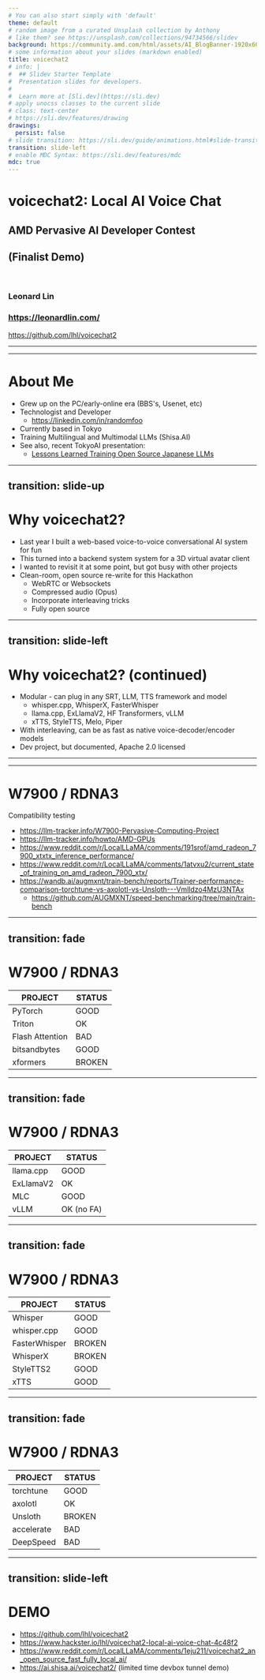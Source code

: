 ```yaml
---
# You can also start simply with 'default'
theme: default
# random image from a curated Unsplash collection by Anthony
# like them? see https://unsplash.com/collections/94734566/slidev
background: https://community.amd.com/html/assets/AI_BlogBanner-1920x600.jpg
# some information about your slides (markdown enabled)
title: voicechat2
# info: |
#  ## Slidev Starter Template
#  Presentation slides for developers.
#
#  Learn more at [Sli.dev](https://sli.dev)
# apply unocss classes to the current slide
# class: text-center
# https://sli.dev/features/drawing
drawings:
  persist: false
# slide transition: https://sli.dev/guide/animations.html#slide-transitions
transition: slide-left
# enable MDC Syntax: https://sli.dev/features/mdc
mdc: true
---
```


# voicechat2: Local AI Voice Chat
## AMD Pervasive AI Developer Contest
## (Finalist Demo)

<br>

### Leonard Lin 
### https://leonardlin.com/

<div class="absolute right-30px bottom-30px">
<a href="https://github.com/lhl/voicechat2">https://github.com/lhl/voicechat2</a>
</div>


<!--
The last comment block of each slide will be treated as slide notes. It will be visible and editable in Presenter Mode along with the slide. [Read more in the docs](https://sli.dev/guide/syntax.html#notes)
-->

---
---

# About Me

- Grew up on the PC/early-online era (BBS's, Usenet, etc)
- Technologist and Developer
  - https://linkedin.com/in/randomfoo
- Currently based in Tokyo
- Training Multilingual and Multimodal LLMs (Shisa.AI)
- See also, recent TokyoAI presentation: 
    - [Lessons Learned Training Open Source Japanese LLMs](https://drive.google.com/file/d/1aROHESB58ryxkZH1D93fTBljazyus3o-/view)

<!--
You can have `style` tag in markdown to override the style for the current page.
Learn more: https://sli.dev/features/slide-scope-style
-->

<!--
Here is another comment.
-->

---
transition: slide-up
---

# Why voicechat2?

- Last year I built a web-based voice-to-voice conversational AI system for fun
- This turned into a backend system system for a 3D virtual avatar client
- I wanted to revisit it at some point, but got busy with other projects
- Clean-room, open source re-write for this Hackathon
  - WebRTC or Websockets
  - Compressed audio (Opus)
  - Incorporate interleaving tricks
  - Fully open source

---
transition: slide-left
---

# Why voicechat2? (continued)

- Modular - can plug in any SRT, LLM, TTS framework and model
  - whisper.cpp, WhisperX, FasterWhisper
  - llama.cpp, ExLlamaV2, HF Transformers, vLLM
  - xTTS, StyleTTS, Melo, Piper
- With interleaving, can be as fast as native voice-decoder/encoder models
- Dev project, but documented, Apache 2.0 licensed

---
---

# W7900 / RDNA3

Compatibility testing
- https://llm-tracker.info/W7900-Pervasive-Computing-Project
- https://llm-tracker.info/howto/AMD-GPUs
- https://www.reddit.com/r/LocalLLaMA/comments/191srof/amd_radeon_7900_xtxtx_inference_performance/
- https://www.reddit.com/r/LocalLLaMA/comments/1atvxu2/current_state_of_training_on_amd_radeon_7900_xtx/
- https://wandb.ai/augmxnt/train-bench/reports/Trainer-performance-comparison-torchtune-vs-axolotl-vs-Unsloth---Vmlldzo4MzU3NTAx
    - https://github.com/AUGMXNT/speed-benchmarking/tree/main/train-bench

---
transition: fade
---

# W7900 / RDNA3

| **PROJECT**  | **STATUS** | 
|--------------|------------|
| PyTorch      | GOOD       |
| Triton       | OK         |
| Flash Attention | BAD     |
| bitsandbytes | GOOD       |
| xformers     | BROKEN     | 


---
transition: fade
---

# W7900 / RDNA3

| **PROJECT**  | **STATUS** | 
|--------------|------------|
| llama.cpp    | GOOD       |
| ExLlamaV2    | OK         |
| MLC          | GOOD       |
| vLLM         | OK (no FA) |

---
transition: fade
---

# W7900 / RDNA3

| **PROJECT**  | **STATUS** | 
|--------------|------------|
| Whisper      | GOOD       |
| whisper.cpp  | GOOD       |
| FasterWhisper | BROKEN    |
| WhisperX     | BROKEN     |
| StyleTTS2    | GOOD       |
| xTTS         | GOOD       |

---
transition: fade
---

# W7900 / RDNA3

| **PROJECT**  | **STATUS** | 
|--------------|------------|
| torchtune    | GOOD       |
| axolotl      | OK         |
| Unsloth      | BROKEN     |
| accelerate   | BAD        |
| DeepSpeed    | BAD        |

---
transition: slide-left
---

# DEMO

- https://github.com/lhl/voicechat2
- https://www.hackster.io/lhl/voicechat2-local-ai-voice-chat-4c48f2
- https://www.reddit.com/r/LocalLLaMA/comments/1eju211/voicechat2_an_open_source_fast_fully_local_ai/
- https://ai.shisa.ai/voicechat2/ (limited time devbox tunnel demo)

